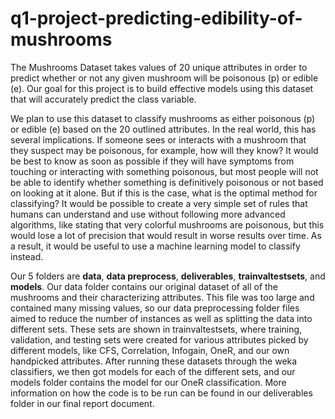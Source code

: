 # q1-project-predicting-edibility-of-mushrooms

The Mushrooms Dataset takes values of 20 unique attributes in order to predict whether or not any given mushroom will be poisonous (p) or edible (e). Our goal for this project is to build effective models using this dataset that will accurately predict the class variable.

We plan to use this dataset to classify mushrooms as either poisonous (p) or edible (e) based on the 20 outlined attributes. In the real world, this has several implications. If someone sees or interacts with a mushroom that they suspect may be poisonous, for example, how will they know? It would be best to know as soon as possible if they will have symptoms from touching or interacting with something poisonous, but most people will not be able to identify whether something is definitively poisonous or not based on looking at it alone. But if this is the case, what is the optimal method for classifying? It would be possible to create a very simple set of rules that humans can understand and use without following more advanced algorithms, like stating that very colorful mushrooms are poisonous, but this would lose a lot of precision that would result in worse results over time. As a result, it would be useful to use a machine learning model to classify instead. 

Our 5 folders are **data**, **data preprocess**, **deliverables**, **trainvaltestsets**, and **models**. Our data folder contains our original dataset of all of the mushrooms and their characterizing attributes. This file was too large and contained many missing values, so our data preprocessing folder files aimed to reduce the number of instances as well as splitting the data into different sets. These sets are shown in trainvaltestsets, where training, validation, and testing sets were created for various attributes picked by different models, like CFS, Correlation, Infogain, OneR, and our own handpicked attributes. After running these datasets through the weka classifiers, we then got models for each of the different sets, and our models folder contains the model for our OneR classification. More information on how the code is to be run can be found in our deliverables folder in our final report document.
